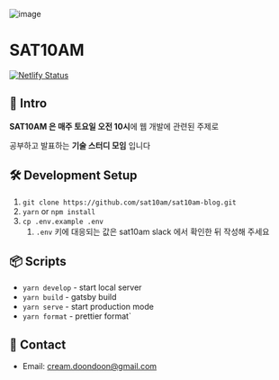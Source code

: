 ![image](https://user-images.githubusercontent.com/2585676/57175188-dda72280-6e83-11e9-8c4b-23f9622ef5d1.png)

# SAT10AM

[![Netlify Status](https://api.netlify.com/api/v1/badges/28b8dde8-db65-430a-a592-065e1505a994/deploy-status)](https://app.netlify.com/sites/sat10am-prod/deploys)

## 👀 Intro
**SAT10AM 은 매주 토요일 오전 10시**에 웹 개발에 관련된 주제로

공부하고 발표하는 **기술 스터디 모임** 입니다

## 🛠 Development Setup
1. `git clone https://github.com/sat10am/sat10am-blog.git`
2. `yarn` or `npm install`
3. `cp .env.example .env`
    1. `.env` 키에 대응되는 값은 sat10am slack 에서 확인한 뒤 작성해 주세요 

## 📦 Scripts
* `yarn develop` - start local server
* `yarn build` - gatsby build 
* `yarn serve` - start production mode 
* `yarn format` - prettier format`

## 💌 Contact
* Email: cream.doondoon@gmail.com
